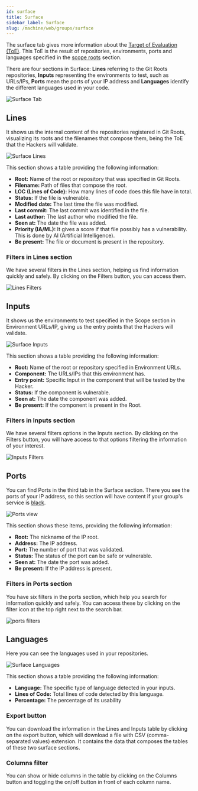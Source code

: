 ```yaml
---
id: surface
title: Surface
sidebar_label: Surface
slug: /machine/web/groups/surface
---
```


The surface tab gives more information
about the
[Target of Evaluation (ToE)](/about/glossary/#toe).
This ToE is the result of repositories,
environments, ports and languages specified
in the
[scope roots](/machine/web/groups/scope)
section.

There are four sections in Surface:
**Lines** referring to the Git Roots
repositories,
**Inputs** representing
the environments to test,
such as URLs/IPs,
**Ports** mean the ports of your IP address
and **Languages** identify the different
languages used in your code.

![Surface Tab](https://res.cloudinary.com/fluid-attacks/image/upload/v1671705522/docs/web/groups/surface/surface_view.png)

## Lines

It shows us the internal content
of the repositories registered
in Git Roots,
visualizing its roots and the
filenames that compose them,
being the ToE that the
Hackers will validate.

![Surface Lines](https://res.cloudinary.com/fluid-attacks/image/upload/v1671705822/docs/web/groups/surface/surface_lines.png)

This section shows a table providing
the following information:

- **Root:**
  Name of the root or
  repository that was
  specified in Git Roots.
- **Filename:**
  Path of files that
  compose the root.
- **LOC (Lines of Code):**
  How many lines of code
  does this file have in total.
- **Status:**
  If the file is vulnerable.
- **Modified date:**
  The last time the
  file was modified.
- **Last commit:**
  The last commit was
  identified in the file.
- **Last author:**
  The last author who
  modified the file.
- **Seen at:**
  The date the
  file was added.
- **Priority (IA/ML):**
  It gives a score if
  that file possibly
  has a vulnerability.
  This is done by AI
  (Artificial Intelligence).
- **Be present:**
  The file or document
  is present in the
  repository.

### Filters in Lines section

We have several filters
in the Lines section,
helping us find information
quickly and safely.
By clicking on the
Filters button,
you can access them.

![Lines Filters](https://res.cloudinary.com/fluid-attacks/image/upload/v1668022808/docs/web/groups/surface/lines_filters.png)

## Inputs

It shows us the environments to
test specified in the Scope
section in Environment URLs/IP,
giving us the entry points that
the Hackers will validate.

![Surface Inputs](https://res.cloudinary.com/fluid-attacks/image/upload/v1668022927/docs/web/groups/surface/inputs_table.png)

This section shows a table
providing the following information:

- **Root:**
  Name of the root or
  repository specified
  in Environment URLs.
- **Component:**
  The URLs/IPs that this
  environment has.
- **Entry point:**
  Specific Input in the
  component that will be
  tested by the Hacker.
- **Status:**
  If the component is
  vulnerable.
- **Seen at:**
  The date the component
  was added.
- **Be present:**
  If the component
  is present in the Root.

### Filters in Inputs section

We have several filters options
in the Inputs section.
By clicking on the Filters button,
you will have access to that options
filtering the information of
your interest.

![Inputs Filters](https://res.cloudinary.com/fluid-attacks/image/upload/v1668023023/docs/web/groups/surface/inputs_filters.png)

## Ports

You can find Ports in the third tab
in the Surface section.
There you see the ports of your IP address,
so this section will have content if
your group's service is
[black](/about/glossary/#black-box).

![Ports view](https://res.cloudinary.com/fluid-attacks/image/upload/v1671706201/docs/web/groups/surface/ports.png)

This section shows these items,
providing the following information:

- **Root:**
  The nickname of the IP root.
- **Address:**
  The IP address.
- **Port:**
  The number of port that was validated.
- **Status:**
  The status of the port can be safe or vulnerable.
- **Seen at:**
  The date the port was added.
- **Be present:**
  If the IP address is present.

### Filters in Ports section

You have six filters in the ports section,
which help you search for information
quickly and safely.
You can access these by clicking on the
filter icon at the top right next to
the search bar.

![ports filters](https://res.cloudinary.com/fluid-attacks/image/upload/v1671707216/docs/web/groups/surface/ports_filters.png)

## Languages

Here you can see the
languages used in your repositories.

![Surface Languages](https://res.cloudinary.com/fluid-attacks/image/upload/v1671707420/docs/web/groups/surface/code_languajes.png)

This section shows a table
providing the following information:

- **Language:**
  The specific type of language
  detected in your inputs.
- **Lines of Code:**
  Total lines of code detected
  by this language.
- **Percentage:**
  The percentage of its usability

### Export button

You can download the information
in the Lines and Inputs table by
clicking on the export button,
which will download a file with
CSV (comma-separated values)
extension.
It contains the data that
composes the tables of these
two surface sections.

### Columns filter

You can show or hide columns
in the table by clicking on
the Columns button and toggling
the on/off button in front
of each column name.
